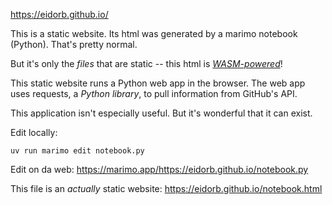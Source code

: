 https://eidorb.github.io/

This is a static website. 
Its html was generated by a marimo notebook (Python).
That's pretty normal.

But it's only the _files_ that are static -- 
this html is [_WASM-powered_](https://docs.marimo.io/guides/exporting/#export-to-wasm-powered-html)!

This static website runs a Python web app in the browser. 
The web app uses requests, a _Python library_, to pull information from GitHub's API.

This application isn't especially useful.
But it's wonderful that it can exist.

Edit locally:

    uv run marimo edit notebook.py

Edit on da web: https://marimo.app/https://eidorb.github.io/notebook.py

This file is an _actually_ static website: https://eidorb.github.io/notebook.html
